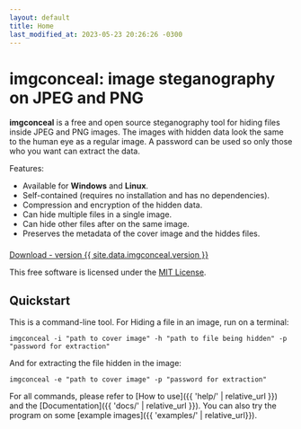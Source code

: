 ```yaml
---
layout: default
title: Home
last_modified_at: 2023-05-23 20:26:26 -0300
---
```

# imgconceal: image steganography on JPEG and PNG

**imgconceal** is a free and open source steganography tool for hiding files inside JPEG and PNG images. The images with hidden data look the same to the human eye as a regular image. A password can be used so only those who you want can extract the data.

Features:
* Available for **Windows** and **Linux**.
* Self-contained (requires no installation and has no dependencies).
* Compression and encryption of the hidden data.
* Can hide multiple files in a single image.
* Can hide other files after on the same image.
* Preserves the metadata of the cover image and the hiddes files.

<p style="padding-top: 0.5em;">
    <a href="https://github.com/tbpaolini/imgconceal/releases/tag/v{{ site.data.imgconceal.version }}" id="download" title="Get the latest release of imgconceal" rel="external" target="_blank">
    Download - version {{ site.data.imgconceal.version }}
    </a>
</p>

This free software is licensed under the <a href="https://github.com/tbpaolini/imgconceal/blob/master/License.txt" rel="license" target="_blank">MIT License</a>.

## Quickstart

This is a command-line tool. For Hiding a file in an image, run on a terminal:
```shell
imgconceal -i "path to cover image" -h "path to file being hidden" -p "password for extraction"
```
And for extracting the file hidden in the image:
```shell
imgconceal -e "path to cover image" -p "password for extraction"
```

For all commands, please refer to [How to use]({{ 'help/' | relative_url }}) and the [Documentation]({{ 'docs/' | relative_url }}). You can also try the program on some [example images]({{ 'examples/' | relative_url}}).
